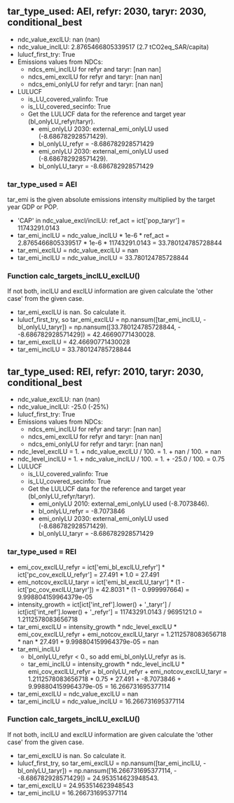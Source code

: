 

## tar_type_used: AEI, refyr: 2030, taryr: 2030, conditional_best
- ndc_value_exclLU: nan (nan)
- ndc_value_inclLU: 2.8765466805339517 (2.7 tCO2eq_SAR/capita)
- lulucf_first_try: True
- Emissions values from NDCs:
  - ndcs_emi_inclLU for refyr and taryr: [nan nan]
  - ndcs_emi_exclLU for refyr and taryr: [nan nan]
  - ndcs_emi_onlyLU for refyr and taryr: [nan nan]
- LULUCF
  - is_LU_covered_valinfo: True
  - is_LU_covered_secinfo: True
  - Get the LULUCF data for the reference and target year (bl_onlyLU_refyr/taryr).
    - emi_onlyLU 2030: external_emi_onlyLU used (-8.686782928571429).
    - bl_onlyLU_refyr = -8.686782928571429
    - emi_onlyLU 2030: external_emi_onlyLU used (-8.686782928571429).
    - bl_onlyLU_taryr = -8.686782928571429
### tar_type_used = AEI
tar_emi is the given absolute emissions intensity multiplied by the target year GDP or POP.
- 'CAP' in ndc_value_excl/inclLU: ref_act = ict['pop_taryr'] = 11743291.0143
- tar_emi_inclLU = ndc_value_inclLU * 1e-6 * ref_act = 2.8765466805339517 * 1e-6 * 11743291.0143 = 33.780124785728844
- tar_emi_exclLU = ndc_value_exclLU = nan
- tar_emi_inclLU = ndc_value_inclLU = 33.780124785728844
### Function calc_targets_inclLU_exclLU()
If not both, inclLU and exclLU information are given calculate the 'other case' from the given case.
- tar_emi_exclLU is nan. So calculate it.
- lulucf_first_try, so tar_emi_exclLU = np.nansum([tar_emi_inclLU, -bl_onlyLU_taryr]) = np.nansum([33.780124785728844, - -8.686782928571429]) = 42.46690771430028.
- tar_emi_exclLU = 42.46690771430028
- tar_emi_inclLU = 33.780124785728844

## tar_type_used: REI, refyr: 2010, taryr: 2030, conditional_best
- ndc_value_exclLU: nan (nan)
- ndc_value_inclLU: -25.0 (-25%)
- lulucf_first_try: True
- Emissions values from NDCs:
  - ndcs_emi_inclLU for refyr and taryr: [nan nan]
  - ndcs_emi_exclLU for refyr and taryr: [nan nan]
  - ndcs_emi_onlyLU for refyr and taryr: [nan nan]
- ndc_level_exclLU = 1. + ndc_value_exclLU / 100. = 1. + nan / 100. = nan
- ndc_level_inclLU = 1. + ndc_value_inclLU / 100. = 1. + -25.0 / 100. = 0.75
- LULUCF
  - is_LU_covered_valinfo: True
  - is_LU_covered_secinfo: True
  - Get the LULUCF data for the reference and target year (bl_onlyLU_refyr/taryr).
    - emi_onlyLU 2010: external_emi_onlyLU used (-8.7073846).
    - bl_onlyLU_refyr = -8.7073846
    - emi_onlyLU 2030: external_emi_onlyLU used (-8.686782928571429).
    - bl_onlyLU_taryr = -8.686782928571429
### tar_type_used = REI
- emi_cov_exclLU_refyr = ict['emi_bl_exclLU_refyr'] * ict['pc_cov_exclLU_refyr'] = 27.491 * 1.0 = 27.491
- emi_notcov_exclLU_taryr = ict['emi_bl_exclLU_taryr'] * (1 - ict['pc_cov_exclLU_taryr']) = 42.8031 * (1 - 0.999997664) = 9.998804159964379e-05
- intensity_growth = ict[ict['int_ref'].lower() + '\_taryr'] / ict[ict['int_ref'].lower() + '\_refyr'] = 11743291.0143 / 9695121.0 = 1.2112578083656718
- tar_emi_exclLU = intensity_growth * ndc_level_exclLU * emi_cov_exclLU_refyr + emi_notcov_exclLU_taryr = 1.2112578083656718 * nan * 27.491 + 9.998804159964379e-05 = nan
- tar_emi_inclLU
  - bl_onlyLU_refyr < 0., so add emi_bl_onlyLU_refyr as is.
  - tar_emi_inclLU = intensity_growth * ndc_level_inclLU * emi_cov_exclLU_refyr + bl_onlyLU_refyr + emi_notcov_exclLU_taryr = 1.2112578083656718 * 0.75 * 27.491 + -8.7073846 + 9.998804159964379e-05 = 16.266731695377114
- tar_emi_exclLU = ndc_value_exclLU = nan
- tar_emi_inclLU = ndc_value_inclLU = 16.266731695377114
### Function calc_targets_inclLU_exclLU()
If not both, inclLU and exclLU information are given calculate the 'other case' from the given case.
- tar_emi_exclLU is nan. So calculate it.
- lulucf_first_try, so tar_emi_exclLU = np.nansum([tar_emi_inclLU, -bl_onlyLU_taryr]) = np.nansum([16.266731695377114, - -8.686782928571429]) = 24.953514623948543.
- tar_emi_exclLU = 24.953514623948543
- tar_emi_inclLU = 16.266731695377114